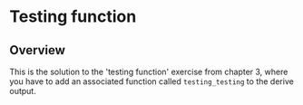# Testing function

## Overview

This is the solution to the 'testing function' exercise from chapter 3, where you have to add an associated function called `testing_testing` to the derive output.
